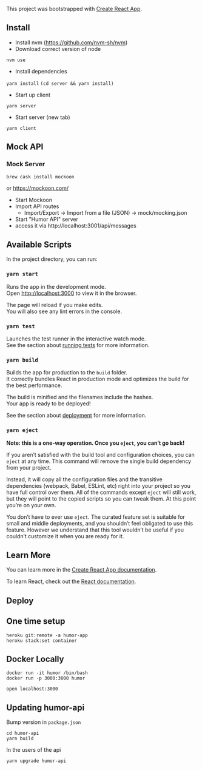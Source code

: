 This project was bootstrapped with [Create React App](https://github.com/facebook/create-react-app).

## Install

- Install nvm (https://github.com/nvm-sh/nvm)
- Download correct version of node

`nvm use`

- Install dependencies

`yarn install`
`(cd server && yarn install)`

- Start up client

`yarn server`

- Start server (new tab)

`yarn client`

## Mock API

### Mock Server

```
brew cask install mockoon
```

or https://mockoon.com/

- Start Mockoon
- Import API routes
  - Import/Export -> Import from a file (JSON) -> mock/mocking.json
- Start "Humor API" server
- access it via http://localhost:3001/api/messages

## Available Scripts

In the project directory, you can run:

### `yarn start`

Runs the app in the development mode.<br />
Open [http://localhost:3000](http://localhost:3000) to view it in the browser.

The page will reload if you make edits.<br />
You will also see any lint errors in the console.

### `yarn test`

Launches the test runner in the interactive watch mode.<br />
See the section about [running tests](https://facebook.github.io/create-react-app/docs/running-tests) for more information.

### `yarn build`

Builds the app for production to the `build` folder.<br />
It correctly bundles React in production mode and optimizes the build for the best performance.

The build is minified and the filenames include the hashes.<br />
Your app is ready to be deployed!

See the section about [deployment](https://facebook.github.io/create-react-app/docs/deployment) for more information.

### `yarn eject`

**Note: this is a one-way operation. Once you `eject`, you can’t go back!**

If you aren’t satisfied with the build tool and configuration choices, you can `eject` at any time. This command will remove the single build dependency from your project.

Instead, it will copy all the configuration files and the transitive dependencies (webpack, Babel, ESLint, etc) right into your project so you have full control over them. All of the commands except `eject` will still work, but they will point to the copied scripts so you can tweak them. At this point you’re on your own.

You don’t have to ever use `eject`. The curated feature set is suitable for small and middle deployments, and you shouldn’t feel obligated to use this feature. However we understand that this tool wouldn’t be useful if you couldn’t customize it when you are ready for it.

## Learn More

You can learn more in the [Create React App documentation](https://facebook.github.io/create-react-app/docs/getting-started).

To learn React, check out the [React documentation](https://reactjs.org/).

## Deploy

## One time setup

```
heroku git:remote -a humor-app
heroku stack:set container
```

## Docker Locally

```
docker run -it humor /bin/bash
docker run -p 3000:3000 humor
```

```
open localhost:3000
```

## Updating humor-api

Bump version in `package.json`

```
cd humor-api
yarn build
```

In the users of the api

```
yarn upgrade humor-api  
```